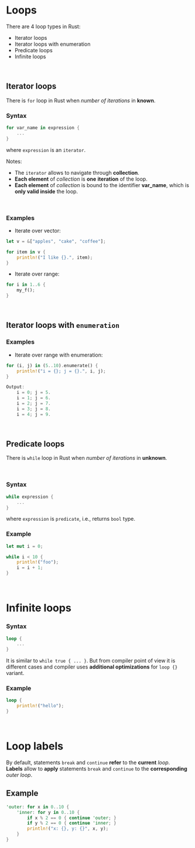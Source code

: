 # Loops
There are 4 loop types in Rust:
- Iterator loops
- Iterator loops with enumeration
- Predicate loops
- Infinite loops

<br>

## Iterator loops
There is `for` loop in Rust when *number of iterations* in **known**.

### Syntax
```Rust
for var_name in expression {
    ...
}
```
where `expression` is an `iterator`.

Notes:
- The `iterator` allows to navigate through **collection**. 
- **Each element** of *collection* is **one** **iteration** of the loop. 
- **Each element** of *collection* is bound to the identifier **var_name**, which is **only valid inside** the loop.

<br>

### Examples
- Iterate over vector:
```Rust
let v = &["apples", "cake", "coffee"];

for item in v {
    println!("I like {}.", item);
}
```

- Iterate over range:
```Rust
for i in 1..6 {
    my_f();
}
```

<br>

## Iterator loops with `enumeration`
### Examples 
- Iterate over range with enumeration:
```Rust
for (i, j) in (5..10).enumerate() {
    println!("i = {}; j = {}.", i, j);
}

Output:
    i = 0; j = 5.
    i = 1; j = 6.
    i = 2; j = 7.
    i = 3; j = 8.
    i = 4; j = 9.
```

<br>

## Predicate loops
There is `while` loop in Rust when *number of iterations* in **unknown**.

<br>

### Syntax
```Rust
while expression {
    ...
}
```

where `expression` is `predicate`, i.e., returns `bool` type.

### Example
```Rust
let mut i = 0;

while i < 10 {
    println!("foo");
    i = i + 1;
}
```

<br>

# Infinite loops
### Syntax
```Rust
loop {
    ...
}
```

It is similar to `while true { ... }`. But from compiler point of view it is different cases and compiler uses **additional optimizations** for `loop {}` variant.

### Example
```Rust
loop {
    println!("hello");
}
```

<br>

# Loop labels
By default, statements `break` and `continue` **refer** to the **current** *loop*.<br>
**Labels** allow to **apply** statements `break` and `continue` to the **corresponding** *outer loop*.

## Example
```Rust
'outer: for x in 0..10 {
    'inner: for y in 0..10 {
        if x % 2 == 0 { continue 'outer; }
        if y % 2 == 0 { continue 'inner; }
        println!("x: {}, y: {}", x, y);
    }
}
```
